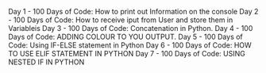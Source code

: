 Day 1 - 100 Days of Code: How to print out Information on the console 
Day 2 - 100 Days of Code: How to receive iput from User and store them in Variableis
Day 3 - 100 Days of Code: Concatenation in Python.
Day 4 - 100 Days of Code: ADDING COLOUR TO YOU OUTPUT.
Day 5 - 100 Days of Code: Using IF-ELSE statement in Python
Day 6 - 100 Days of Code: HOW TO USE ELIF STATEMENT IN PYTHON
Day 7 - 100 Days of Code: USING NESTED IF IN PYTHON
